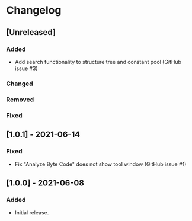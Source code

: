 # Changelog

## [Unreleased]
### Added
- Add search functionality to structure tree and constant pool (GitHub issue #3)

### Changed

### Removed

### Fixed
## [1.0.1] - 2021-06-14
### Fixed
- Fix "Analyze Byte Code" does not show tool window (GitHub issue #1)

## [1.0.0] - 2021-06-08
### Added
- Initial release.